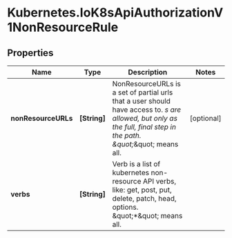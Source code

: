 # Kubernetes.IoK8sApiAuthorizationV1NonResourceRule

## Properties

Name | Type | Description | Notes
------------ | ------------- | ------------- | -------------
**nonResourceURLs** | **[String]** | NonResourceURLs is a set of partial urls that a user should have access to.  *s are allowed, but only as the full, final step in the path.  \&quot;*\&quot; means all. | [optional] 
**verbs** | **[String]** | Verb is a list of kubernetes non-resource API verbs, like: get, post, put, delete, patch, head, options.  \&quot;*\&quot; means all. | 


